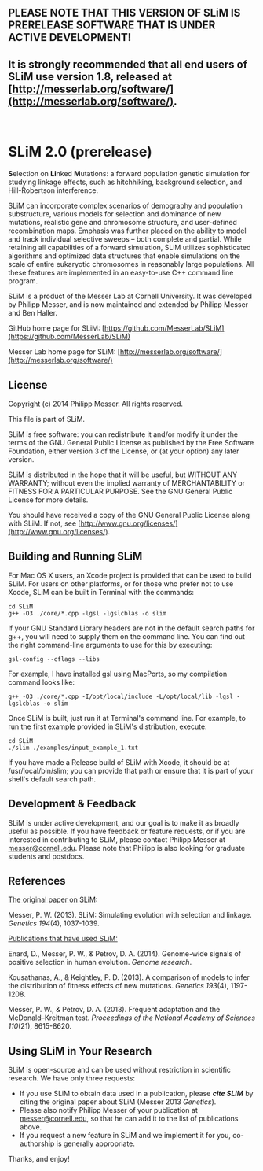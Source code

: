 PLEASE NOTE THAT THIS VERSION OF SLiM IS PRERELEASE SOFTWARE THAT IS UNDER ACTIVE DEVELOPMENT!
---------------------------------------------------------------------------------------------
It is strongly recommended that all end users of SLiM use version 1.8, released at [http://messerlab.org/software/](http://messerlab.org/software/).
---------------------------------------------------------------------------------------------
 

SLiM 2.0 (prerelease)
=================

**S**election on **Li**nked **M**utations: a forward population genetic simulation for studying linkage effects, such as hitchhiking, background selection, and Hill-Robertson interference.

SLiM can incorporate complex scenarios of demography and population substructure, various models for selection and dominance of new mutations, realistic gene and chromosome structure, and user-defined recombination maps. Emphasis was further placed on the ability to model and track individual selective sweeps – both complete and partial. While retaining all capabilities of a forward simulation, SLiM utilizes sophisticated algorithms and optimized data structures that enable simulations on the scale of entire eukaryotic chromosomes in reasonably large populations. All these features are implemented in an easy-to-use C++ command line program.

SLiM is a product of the Messer Lab at Cornell University. It was developed by Philipp Messer, and is now maintained and extended by Philipp Messer and Ben Haller.

GitHub home page for SLiM: [https://github.com/MesserLab/SLiM](https://github.com/MesserLab/SLiM)

Messer Lab home page for SLiM: [http://messerlab.org/software/](http://messerlab.org/software/)

License
----------

Copyright (c) 2014 Philipp Messer.  All rights reserved.

This file is part of SLiM.

SLiM is free software: you can redistribute it and/or modify it under the terms of the GNU General Public License as published by the Free Software Foundation, either version 3 of the License, or (at your option) any later version.

SLiM is distributed in the hope that it will be useful, but WITHOUT ANY WARRANTY; without even the implied warranty of MERCHANTABILITY or FITNESS FOR A PARTICULAR PURPOSE.  See the GNU General Public License for more details.

You should have received a copy of the GNU General Public License along with SLiM.  If not, see [http://www.gnu.org/licenses/](http://www.gnu.org/licenses/).

Building and Running SLiM
------------------------------------
For Mac OS X users, an Xcode project is provided that can be used to build SLiM. For users on other platforms, or for those who prefer not to use Xcode, SLiM can be built in Terminal with the commands:

```
cd SLiM
g++ -O3 ./core/*.cpp -lgsl -lgslcblas -o slim
```

If your GNU Standard Library headers are not in the default search paths for g++, you will need to supply them on the command line.  You can find out the right command-line arguments to use for this by executing:

```
gsl-config --cflags --libs
```

For example, I have installed gsl using MacPorts, so my compilation command looks like:

```
g++ -O3 ./core/*.cpp -I/opt/local/include -L/opt/local/lib -lgsl -lgslcblas -o slim
```

Once SLiM is built, just run it at Terminal's command line. For example, to run the first example provided in SLiM's distribution, execute:

```
cd SLiM
./slim ./examples/input_example_1.txt
```

If you have made a Release build of SLiM with Xcode, it should be at /usr/local/bin/slim; you can provide that path or ensure that it is part of your shell's default search path.

Development & Feedback
-----------------------------------
SLiM is under active development, and our goal is to make it as broadly useful as possible.  If you have feedback or feature requests, or if you are interested in contributing to SLiM, please contact Philipp Messer at [messer@cornell.edu](mailto:messer@cornell.edu). Please note that Philipp is also looking for graduate students and postdocs.

References
---------------
<u>The original paper on SLiM:</u>

Messer, P. W. (2013). SLiM: Simulating evolution with selection and linkage. *Genetics 194*(4), 1037-1039.

<u>Publications that have used SLiM:</u>

Enard, D., Messer, P. W., & Petrov, D. A. (2014). Genome-wide signals of positive selection in human evolution. *Genome research*.

Kousathanas, A., & Keightley, P. D. (2013). A comparison of models to infer the distribution of fitness effects of new mutations. *Genetics 193*(4), 1197-1208.

Messer, P. W., & Petrov, D. A. (2013). Frequent adaptation and the McDonald–Kreitman test. *Proceedings of the National Academy of Sciences 110*(21), 8615-8620.

Using SLiM in Your Research
---------------------------------------

SLiM is open-source and can be used without restriction in scientific research.  We have only three requests:

  * If you use SLiM to obtain data used in a publication, please ***cite SLiM*** by citing the original paper about SLiM (Messer 2013 *Genetics*).
  * Please also notify Philipp Messer of your publication at [messer@cornell.edu](mailto:messer@cornell.edu), so that he can add it to the list of publications above.
  * If you request a new feature in SLiM and we implement it for you, co-authorship is generally appropriate.

Thanks, and enjoy!